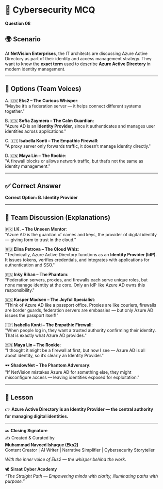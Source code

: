 # 🔐 Cybersecurity MCQ

**Question 08**

## 🌍 Scenario
At **NetVision Enterprises**, the IT architects are discussing Azure Active Directory as part of their identity and access management strategy. They want to know the **exact term** used to describe **Azure Active Directory** in modern identity management.  

---

## 📝 Options (Team Voices)

A. 🇩🇰 **Eks2 – The Curious Whisper**:  
"Maybe it’s a federation server — it helps connect different systems together."  

B. 🇪🇸 **Sofia Zaymera – The Calm Guardian**:  
"Azure AD is an **Identity Provider**, since it authenticates and manages user identities across applications."  

C. 🇮🇹 **Isabella Konti – The Empathic Firewall**:  
"A proxy server only forwards traffic, it doesn’t manage identity directly."  

D. 🇨🇳 **Maya Lin – The Rookie**:  
"A firewall blocks or allows network traffic, but that’s not the same as identity management."  

---

## ✅ Correct Answer
**Correct Option: B. Identity Provider**  

---

## 💬 Team Discussion (Explanations)

🇵🇰 **I.K. – The Unseen Mentor**:  
"Azure AD is the guardian of names and keys, the provider of digital identity — giving form to trust in the cloud."  

🇷🇺 **Elina Petrova – The Cloud Whiz**:  
"Technically, Azure Active Directory functions as an **Identity Provider (IdP)**. It issues tokens, verifies credentials, and integrates with applications for authentication and SSO."  

🇪🇸 **Inky Rihan – The Phantom**:  
"Federation servers, proxies, and firewalls each serve unique roles, but none manage identity at the core. Only an IdP like Azure AD owns this responsibility."  

🇩🇰 **Kasper Madsen – The Joyful Specialist**:  
"Think of Azure AD like a passport office. Proxies are like couriers, firewalls are border guards, federation servers are embassies — but only Azure AD issues the passport itself!"  

🇮🇹 **Isabella Konti – The Empathic Firewall**:  
"When people log in, they want a trusted authority confirming their identity. That is exactly what Azure AD provides."  

🇨🇳 **Maya Lin – The Rookie**:  
"I thought it might be a firewall at first, but now I see — Azure AD is all about identity, so it’s clearly an Identity Provider."  

🕶️ **ShadowNet – The Phantom Adversary**:  
"If NetVision mistakes Azure AD for something else, they might misconfigure access — leaving identities exposed for exploitation."  

---

## 🌟 Lesson
👉 **Azure Active Directory is an Identity Provider — the central authority for managing digital identities.**

---

✒️ **Closing Signature**  
✍️ Created & Curated by  
**Muhammad Naveed Ishaque (Eks2)**  
Content Creator | AI Writer | Narrative Simplifier | Cybersecurity Storyteller  

_With the inner voice of Eks2 — the whisper behind the work._  

🕊️ **Siraat Cyber Academy**  
*“The Straight Path — Empowering minds with clarity, illuminating paths with purpose.”*  
